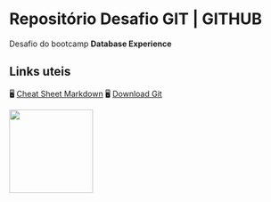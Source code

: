 # Repositório Desafio GIT | GITHUB
Desafio do bootcamp **Database Experience**

## Links uteis<br>
🖥️ [Cheat Sheet Markdown](https://www.markdownguide.org/cheat-sheet/)
🖥️ [Download Git](https://git-scm.com/downloads)



<img style="heigth:150px;width:150px" src="https://user-images.githubusercontent.com/7971891/187663780-7f156e63-8fa7-4077-b2be-dc473e9d2198.png">

